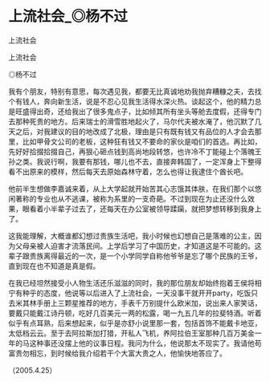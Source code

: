 # 上流社会_◎杨不过

上流社会

上流社会

◎杨不过

我有个朋友，特别有意思，每次遇见我，都要无比真诚地劝我抛弃糟糠之夫，去找个有钱人，奔向新生活，说是不忍心见我生活得水深火热。谈起这个，他的精力总是旺盛得出奇，还给我出了很多鬼点子，比如倾其所有坐头等舱去度假，还得专门去那种死贵的地方。后来瑞士的滑雪胜地起火了，马尔代夫被水淹了，他沉默了几天之后，对我建议的目的地改成了北极，理由是只有既有钱又有品位的人才会去那里，比如甲骨文公司的老板，这种狂有钱又不要命的家伙是咱们的首选。再比如，先好好拾掇拾掇自己，再狠心砸点钱到高尚地段转悠，也许冷不丁能碰上个落魄王孙之类。我说行啊，我要有那钱，哪儿也不去，直接奔韩国了，一定浑身上下整得看不出原来的模样，然后每天去原始森林守着，怎么也得让我逮住个酋长吧。

他前半生想做李嘉诚来着，从上大学起就开始苦其心志饿其体肤，在我们那个以悠闲著称的专业也从不逃课，被称为系里的一支奇葩。不过到现在为止还没什么效果，眼看着小半辈子过去了，还每天在办公室被领导蹂躏，就把梦想转移到我身上了。

这我能理解，大概谁都幻想过贵族生活吧，我小时候也幻想自己是落难的公主，因为父母亲被人迫害才流落民间。上学后学习了中国历史，才知道这是不可能的。这辈子跟贵族离得最近的一次，是一个小学同学自称他爷爷是忘了哪个民族的王爷，直到现在也不知道是真是假。

在我已经坦然接受小人物生活还乐滋滋的同时，我的那位朋友却始终抱着王侯将相宁有种乎的态度，他说等以后进入了上流社会，一天没事干就开开party，吃饭只去米其林手册上三颗星推荐的地方，手表千万别提什么欧米加，说出来人家笑话，要戴只能戴江诗丹顿，吃好几百美元一两的松露，喝一九五几年的拉斐特酒。听着似乎有点耳熟，后来想起来，似乎是亦舒小说里那一套，包括首饰不能戴卡地亚，太低档云云。至于去阿拉斯加打猎，开私人飞机，养阿拉伯王室那种几百万美金一年的马这种事还没摆上他的议事日程。我问为什么，他说那太不现实了。我请他苟富贵勿相忘，到时候给我介绍若干个大富大贵之人，他愉快地答应了。

（2005.4.25）